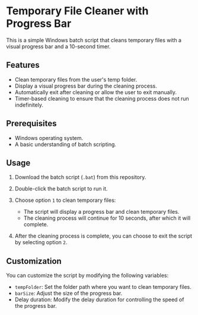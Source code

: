 # Temporary File Cleaner with Progress Bar

This is a simple Windows batch script that cleans temporary files with a visual progress bar and a 10-second timer.

## Features

- Clean temporary files from the user's temp folder.
- Display a visual progress bar during the cleaning process.
- Automatically exit after cleaning or allow the user to exit manually.
- Timer-based cleaning to ensure that the cleaning process does not run indefinitely.

## Prerequisites

- Windows operating system.
- A basic understanding of batch scripting.

## Usage

1. Download the batch script (`.bat`) from this repository.

2. Double-click the batch script to run it.

3. Choose option `1` to clean temporary files:

   - The script will display a progress bar and clean temporary files.
   - The cleaning process will continue for 10 seconds, after which it will complete.

4. After the cleaning process is complete, you can choose to exit the script by selecting option `2`.

## Customization

You can customize the script by modifying the following variables:

- `tempFolder`: Set the folder path where you want to clean temporary files.
- `barSize`: Adjust the size of the progress bar.
- Delay duration: Modify the delay duration for controlling the speed of the progress bar.


